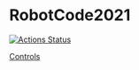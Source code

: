 # RobotCode2021

[![Actions Status](https://github.com/cavineers/RobotCode2021/workflows/Gradle/badge.svg)](https://github.com/cavineers/RobotCode2021/actions)

[Controls](https://github.com/cavineers/RobotCode2021/blob/master/CONTROLS.md)